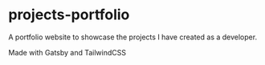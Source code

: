 # projects-portfolio

A portfolio website to showcase the projects I have created as a developer.

Made with Gatsby and TailwindCSS
